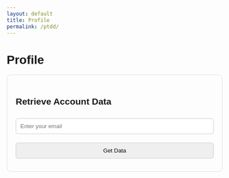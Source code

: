 ```yaml
---
layout: default
title: Profile
permalink: /ptdd/
---
```


# Profile


<!DOCTYPE html>
<html lang="en">
<head>
  <meta charset="UTF-8">
  <meta name="viewport" content="width=device-width, initial-scale=1.0">
  <title>Retrieve Account Data</title>
  <style>
    body {
      font-family: Arial, sans-serif;
      margin: 20px;
    }
    .form-container {
      max-width: 600px;
      margin: auto;
      padding: 20px;
      border: 1px solid #ddd;
      border-radius: 10px;
    }
    .form-container input, .form-container button {
      width: 100%;
      padding: 10px;
      margin: 10px 0;
      border: 1px solid #ccc;
      border-radius: 5px;
    }
    .result-container {
      margin-top: 20px;
      padding: 20px;
      border: 1px solid #ddd;
      border-radius: 10px;
      background-color: #f9f9f9;
    }
  </style>
</head>
<body>
  <div class="form-container">
    <h2>Retrieve Account Data</h2>
    <input type="email" id="email" placeholder="Enter your email" required>
    <button onclick="getAccountData()">Get Data</button>
  </div>

  <div class="result-container" id="result" style="display: none;">
    <h3>Account Details</h3>
    <p><strong>Account Number:</strong> <span id="accountNumber"></span></p>
    <p><strong>Name:</strong> <span id="name"></span></p>
    <p><strong>Email:</strong> <span id="emailDisplay"></span></p>
    <p><strong>Order ID:</strong> <span id="orderId"></span></p>
    <p><strong>Phone:</strong> <span id="phone"></span></p>
    <p><strong>Billing Address:</strong> 
      <span id="billingStreet"></span>, 
      <span id="billingCity"></span>, 
      <span id="billingState"></span>, 
      <span id="billingPostal"></span>, 
      <span id="billingCountry"></span>
    </p>
    <p><strong>Shipping Address:</strong> 
      <span id="shippingStreet"></span>, 
      <span id="shippingCity"></span>, 
      <span id="shippingState"></span>, 
      <span id="shippingPostal"></span>, 
      <span id="shippingCountry"></span>
    </p>
    <p><strong>Item Name:</strong> <span id="itemName"></span></p>
    <p><strong>Item Quantity:</strong> <span id="itemQuantity"></span></p>
    <p><strong>Item Price:</strong> <span id="itemPrice"></span></p>
    <p><strong>Total Amount:</strong> <span id="totalAmount"></span></p>
  </div>

  <script>
    async function getAccountData() {
      const email = document.getElementById('email').value;
      const resultContainer = document.getElementById('result');
      resultContainer.style.display = 'none'; // Hide result container initially

      if (!email) {
        alert("Please enter an email!");
        return;
      }

      const response = await fetch(`https://script.google.com/macros/s/your-script-id/exec?email=${email}`);
      const data = await response.json();

      if (data.message) {
        alert(data.message);
      } else {
        // Update the HTML with the retrieved data
        document.getElementById('accountNumber').textContent = data[0]; // Account Number
        document.getElementById('name').textContent = data[1]; // Name
        document.getElementById('emailDisplay').textContent = data[2]; // Email
        document.getElementById('orderId').textContent = data[3]; // Order ID
        document.getElementById('phone').textContent = data[4]; // Phone
        document.getElementById('billingStreet').textContent = data[5]; // Billing Street
        document.getElementById('billingCity').textContent = data[6]; // Billing City
        document.getElementById('billingState').textContent = data[7]; // Billing State
        document.getElementById('billingPostal').textContent = data[8]; // Billing Postal
        document.getElementById('billingCountry').textContent = data[9]; // Billing Country
        document.getElementById('shippingStreet').textContent = data[10]; // Shipping Street
        document.getElementById('shippingCity').textContent = data[11]; // Shipping City
        document.getElementById('shippingState').textContent = data[12]; // Shipping State
        document.getElementById('shippingPostal').textContent = data[13]; // Shipping Postal
        document.getElementById('shippingCountry').textContent = data[14]; // Shipping Country
        document.getElementById('itemName').textContent = data[15]; // Item Name
        document.getElementById('itemQuantity').textContent = data[16]; // Item Quantity
        document.getElementById('itemPrice').textContent = data[17]; // Item Price
        document.getElementById('totalAmount').textContent = data[18]; // Total Amount

        resultContainer.style.display = 'block'; // Show the result container
      }
    }
  </script>
</body>
</html>


